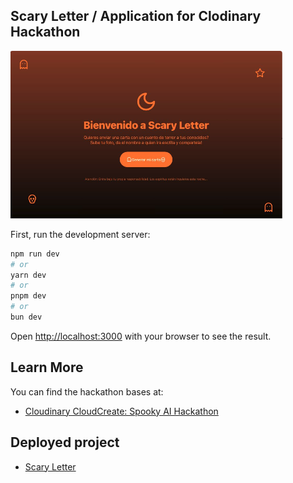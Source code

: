 ## Scary Letter / Application for Clodinary Hackathon

![Scary Letter](/public/main-thumbnail.png)

First, run the development server:

```bash
npm run dev
# or
yarn dev
# or
pnpm dev
# or
bun dev
```

Open [http://localhost:3000](http://localhost:3000) with your browser to see the result.

## Learn More

You can find the hackathon bases at:

- [Cloudinary CloudCreate: Spooky AI Hackathon ](https://cloudinary.com/blog/cloudinary-cloudcreate-spooky-ai-hackathon)

## Deployed project

- [Scary Letter](https://scary-stories.vercel.app/)
